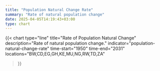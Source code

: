 ```yaml
---
title: "Population Natural Change Rate"
summary: "Rate of natural population change"
date: 2025-04-05T14:19:43+03:00
type: chart
---
```


{{< chart
    type="line"
    title="Rate of Population Natural Change"
    description="Rate of natural population change."
    indicator="population-natural-change-rate"
    time-start="1950"
    time-end="2031"
    locations="BW,CD,EG,GH,KE,MU,NG,RW,TD,ZA"
>}}
